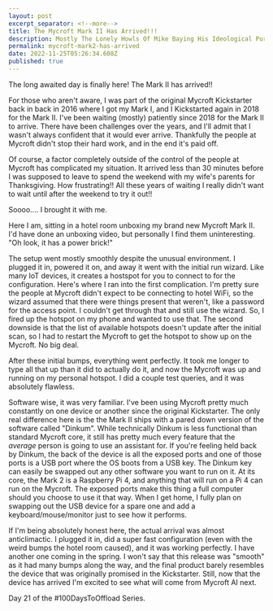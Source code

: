```yaml
---
layout: post
excerpt_separator: <!--more-->
title: The Mycroft Mark II Has Arrived!!! 
description: Mostly The Lonely Howls Of Mike Baying His Ideological Purity At The Moon
permalink: mycroft-mark2-has-arrived 
date: 2022-11-25T05:26:34.608Z
published: true
---
```


The long awaited day is finally here! The Mark II has arrived!!

<!--more-->

For those who aren't aware, I was part of the original Mycroft Kickstarter back in back in 2016 where I got my Mark I, and I Kickstarted again in 2018 for the Mark II. I've been waiting (mostly) patiently since 2018 for the Mark II to arrive. There have been challenges over the years, and I'll admit that I wasn't always confident that it would ever arrive. Thankfully the people at Mycroft didn't stop their hard work, and in the end it's paid off.

Of course, a factor completely outside of the control of the people at Mycroft has complicated my situation. It arrived less than 30 minutes before I was supposed to leave to spend the weekend with my wife's parents for Thanksgiving. How frustrating!! All these years of waiting I really didn't want to wait until after the weekend to try it out!!

Soooo.... I brought it with me.

Here I am, sitting in a hotel room unboxing my brand new Mycroft Mark II. I'd have done an unboxing video, but personally I find them uninteresting. "Oh look, it has a power brick!" 

The setup went mostly smoothly despite the unusual environment. I plugged it in, powered it on, and away it went with the initial run wizard. Like many IoT devices, it creates a hostspot for you to connect to for the configuration. Here's where I ran into the first complication. I'm pretty sure the people at Mycroft didn't expect to be connecting to hotel WiFi, so the wizard assumed that there were things present that weren't, like a password for the access point. I couldn't get through that and still use the wizard. So, I fired up the hotspot on my phone and wanted to use that. The second downside is that the list of available hotspots doesn't update after the initial scan, so I had to restart the Mycroft to get the hotspot to show up on the Mycroft. No big deal. 

After these initial bumps, everything went perfectly. It took me longer to type all that up than it did to actually do it, and now the Mycroft was up and running on my personal hotspot. I did a couple test queries, and it was absolutely flawless. 

Software wise, it was very familiar. I've been using Mycroft pretty much constantly on one device or another since the original Kickstarter. The only real difference here is the the Mark II ships with a pared down version of the software called "Dinkum". While technically Dinkum is less functional than standard Mycroft core, it still has pretty much every feature that the _average_ person is going to use an assistant for. If you're feeling held back by Dinkum, the back of the device is all the exposed ports and one of those ports is a USB port where the OS boots from a USB key. The Dinkum key can easily be swapped out any other software you want to run on it. At its core, the Mark 2 is a Raspberry Pi 4, and anything that will run on a Pi 4 can run on the Mycroft. The exposed ports make this thing a full computer should you choose to use it that way. When I get home, I fully plan on swapping out the USB device for a spare one and add a keyboard/mouse/monitor just to see how it performs. 

If I'm being absolutely honest here, the actual arrival was almost anticlimactic. I plugged it in, did a super fast configuration (even with the weird bumps the hotel room caused), and it was working perfectly. I have another one coming in the spring. I won't say that this release was "smooth" as it had many bumps along the way, and the final product barely resembles the device that was originally promised in the Kickstarter. Still, now that the device has arrived I'm excited to see what will come from Mycroft AI next.

Day 21 of the #100DaysToOffload Series.
